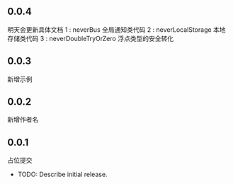 ## 0.0.4
明天会更新具体文档
1 : neverBus             全局通知类代码
2 : neverLocalStorage    本地存储类代码
3 : neverDoubleTryOrZero 浮点类型的安全转化

## 0.0.3

新增示例

## 0.0.2

新增作者名

## 0.0.1

占位提交

* TODO: Describe initial release.
